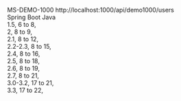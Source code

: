 MS-DEMO-1000
http://localhost:1000/api/demo1000/users								
Spring Boot  	 Java								
1.5,           6 to 8,								
2,	            8 to 9,								
2.1,	          8 to 12,							
2.2-2.3,	      8 to 15,								
2.4,	          8 to 16,								
2.5,	          8 to 18,								
2.6,	          8 to 19,								
2.7,	          8 to 21,								
3.0-3.2,	      17 to 21,								
3.3,	          17 to 22,								
